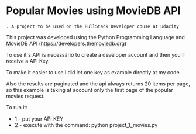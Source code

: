 <h1>Popular Movies using MovieDB API </h1>

    . A project to be used on the FullStack Developer couse at Udacity


This project was developed using the Python Programming Language and MovieDB API (https://developers.themoviedb.org)

To use it´s API is necessário to create a developer account and then you´ll receive a API Key.

To make it easier to use i did let one key as example directly at my code.

Also the results are paginated and the api always returns 20 items per page, so
this example is taking at account only the first page of the popular movies request. 

To run it:
    
* 1 - put your API KEY </li>
* 2 - execute with the command: python project_1_movies.py </li>
 
